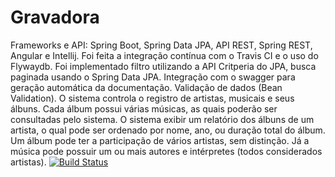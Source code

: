 # Gravadora
Frameworks e API: Spring Boot, Spring Data JPA, API REST, Spring REST, Angular e Intellij.
Foi feita a integração contínua com o Travis CI e o uso do Flywaydb. Foi implementado filtro utilizando a API Critperia do JPA, busca paginada usando o Spring Data JPA. Integração com o swagger para geração automática da documentação. Validação de dados (Bean Validation).
O sistema controla o registro de artistas, musicais e seus álbuns. Cada álbum possui várias músicas, as quais poderão ser consultadas pelo sistema. O sistema exibir um relatório dos álbuns de um artista, o qual pode ser ordenado por nome, ano, ou duração total do álbum. Um álbum pode ter a participação de vários artistas, sem distinção. Já a música pode possuir um ou mais autores e intérpretes (todos considerados artistas).
[![Build Status](https://travis-ci.org/raymara/Gravadora.svg?branch=master)](https://travis-ci.org/raymara/Gravadora)
